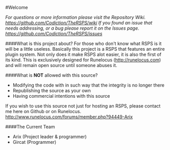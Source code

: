 #Welcome

*For questions or more information please visit the Repository Wiki. https://github.com/Codiction/TheRSPS/wiki*
*If you found an issue that needs addressing, or a bug please report it on the Issues page. https://github.com/Codiction/TheRSPS/issues*


####What is this project about?
For those who don't know what RSPS is it will be a little useless. Basically this project is a RSPS that features an entire plugin system. Not only does it make RSPS alot easier, it is also the first of its kind. This is exclusively designed for Runelocus (http://runelocus.com) and will remain open source until someone abuses it.


####What is **NOT** allowed with this source?
* Modifying the code with in such way that the integrity is no longer there
* Republishing the source as your own
* Having commercial intentions with this source

If you wish to use this source not just for hosting an RSPS, please contact me here on Github or on Runelocus. http://www.runelocus.com/forums/member.php?94449-Arix


####The Current Team
* Arix (Project leader & programmer)
* Gircat (Programmer)
